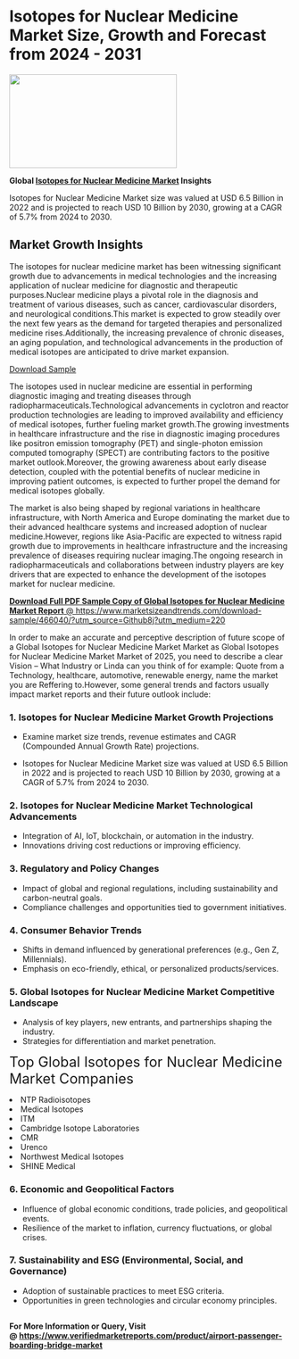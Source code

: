 <H1>Isotopes for Nuclear Medicine Market Size, Growth and Forecast from 2024 - 2031</H1><img class="aligncenter size-medium wp-image-584254" src="https://thirdeyenews.in/wp-content/uploads/2024/09/Global-Market-Research-300x168.jpeg" alt="" width="300" height="168" /><p><strong>Global&nbsp;<a href="https://www.marketsizeandtrends.com/download-sample/466040/?utm_source=Github8j?utm_medium=220">Isotopes for Nuclear Medicine Market</a> Insights</strong></p><p>Isotopes for Nuclear Medicine Market size was valued at USD 6.5 Billion in 2022 and is projected to reach USD 10 Billion by 2030, growing at a CAGR of 5.7% from 2024 to 2030.</p><p><h2>Market Growth Insights</h2> <p>The isotopes for nuclear medicine market has been witnessing significant growth due to advancements in medical technologies and the increasing application of nuclear medicine for diagnostic and therapeutic purposes.Nuclear medicine plays a pivotal role in the diagnosis and treatment of various diseases, such as cancer, cardiovascular disorders, and neurological conditions.This market is expected to grow steadily over the next few years as the demand for targeted therapies and personalized medicine rises.Additionally, the increasing prevalence of chronic diseases, an aging population, and technological advancements in the production of medical isotopes are anticipated to drive market expansion.</p> <p><a href="#">Download Sample</a></p> <p>The isotopes used in nuclear medicine are essential in performing diagnostic imaging and treating diseases through radiopharmaceuticals.Technological advancements in cyclotron and reactor production technologies are leading to improved availability and efficiency of medical isotopes, further fueling market growth.The growing investments in healthcare infrastructure and the rise in diagnostic imaging procedures like positron emission tomography (PET) and single-photon emission computed tomography (SPECT) are contributing factors to the positive market outlook.Moreover, the growing awareness about early disease detection, coupled with the potential benefits of nuclear medicine in improving patient outcomes, is expected to further propel the demand for medical isotopes globally.</p> <p>The market is also being shaped by regional variations in healthcare infrastructure, with North America and Europe dominating the market due to their advanced healthcare systems and increased adoption of nuclear medicine.However, regions like Asia-Pacific are expected to witness rapid growth due to improvements in healthcare infrastructure and the increasing prevalence of diseases requiring nuclear imaging.The ongoing research in radiopharmaceuticals and collaborations between industry players are key drivers that are expected to enhance the development of the isotopes market for nuclear medicine.</p> <p><a href="#"></p><p><span class=""><strong>Download Full PDF Sample Copy of Global Isotopes for Nuclear Medicine Market Report</strong> @ <a href="https://www.marketsizeandtrends.com/download-sample/466040/?utm_source=Github8j?utm_medium=220" target="_blank">https://www.marketsizeandtrends.com/download-sample/466040/?utm_source=Github8j?utm_medium=220</a></span></p><p>In order to make an accurate and perceptive description of future scope of a Global&nbsp;Isotopes for Nuclear Medicine Market Market as Global&nbsp;Isotopes for Nuclear Medicine Market Market of 2025, you need to describe a clear Vision &ndash; What Industry or Linda can you think of for example: Quote from a Technology, healthcare, automotive, renewable energy, name the market you are Reffering to.However, some general trends and factors usually impact market reports and their future outlook include:</p><h3>1.&nbsp;<strong>Isotopes for Nuclear Medicine Market Growth Projections</strong></h3><ul><li>Examine market size trends, revenue estimates and CAGR (Compounded Annual Growth Rate) projections.</li><li><p>Isotopes for Nuclear Medicine Market size was valued at USD 6.5 Billion in 2022 and is projected to reach USD 10 Billion by 2030, growing at a CAGR of 5.7% from 2024 to 2030.</p></li></ul><h3>2.&nbsp;<strong>Isotopes for Nuclear Medicine Market Technological Advancements</strong></h3><ul><li>Integration of AI, IoT, blockchain, or automation in the industry.</li><li>Innovations driving cost reductions or improving efficiency.</li></ul><h3>3.&nbsp;<strong>Regulatory and Policy Changes</strong></h3><ul><li>Impact of global and regional regulations, including sustainability and carbon-neutral goals.</li><li>Compliance challenges and opportunities tied to government initiatives.</li></ul><h3>4.&nbsp;<strong>Consumer Behavior Trends</strong></h3><ul><li>Shifts in demand influenced by generational preferences (e.g., Gen Z, Millennials).</li><li>Emphasis on eco-friendly, ethical, or personalized products/services.</li></ul><h3>5.&nbsp;<strong>Global Isotopes for Nuclear Medicine Market Competitive Landscape</strong></h3><ul><li>Analysis of key players, new entrants, and partnerships shaping the industry.</li><li>Strategies for differentiation and market penetration.</li></ul><p data-pm-slice="1 1 []"><span style="color: inherit; font-family: inherit; font-size: 25px;">Top Global Isotopes for Nuclear Medicine Market Companies</span></p><div class="" data-test-id=""><p><li>NTP Radioisotopes</li><li> Medical Isotopes</li><li> ITM</li><li> Cambridge Isotope Laboratories</li><li> CMR</li><li> Urenco</li><li> Northwest Medical Isotopes</li><li> SHINE Medical</li></p></div><h3>6.&nbsp;<strong>Economic and Geopolitical Factors</strong></h3><ul><li>Influence of global economic conditions, trade policies, and geopolitical events.</li><li>Resilience of the market to inflation, currency fluctuations, or global crises.</li></ul><h3>7.&nbsp;<strong>Sustainability and ESG (Environmental, Social, and Governance)</strong></h3><ul><li>Adoption of sustainable practices to meet ESG criteria.</li><li>Opportunities in green technologies and circular economy principles.</li></ul><h2><strong style="font-size: 14px;">For More Information or Query, Visit @&nbsp;</strong><a style="background-color: #ffffff; font-size: 14px;" href="https://www.marketsizeandtrends.com/report/isotopes-for-nuclear-medicine-market/" target="_blank">https://www.verifiedmarketreports.com/product/airport-passenger-boarding-bridge-market</a></h2>